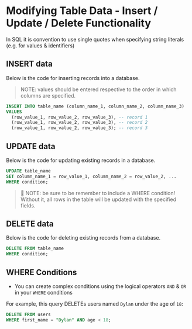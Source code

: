 # Modifying Table Data - Insert / Update / Delete Functionality

In SQL it is convention to use single quotes when specifying string literals (e.g. for values & identifiers)

## INSERT data

Below is the code for inserting records into a database.

> NOTE: values should be entered respective to the order in which columns are specified.

```sql
INSERT INTO table_name (column_name_1, column_name_2, column_name_3)
VALUES
  (row_value_1, row_value_2, row_value_3), -- record 1
  (row_value_1, row_value_2, row_value_3), -- record 2
  (row_value_1, row_value_2, row_value_3); -- record 3
```

## UPDATE data

Below is the code for updating existing records in a database.

```sql
UPDATE table_name
SET column_name_1 = row_value_1, column_name_2 = row_value_2, ...
WHERE condition;
```

> 🚨 NOTE: be sure to be remember to include a WHERE condition!
> Without it, all rows in the table will be updated with the specified fields.

## DELETE data

Below is the code for deleting existing records from a database.

```sql
DELETE FROM table_name
WHERE condition;
```

## WHERE Conditions

- You can create complex conditions using the logical operators `AND` & `OR` in your `WHERE` conditions

For example, this query DELETEs users named `Dylan` under the age of `18`:

```sql
DELETE FROM users
WHERE first_name = "Dylan" AND age < 18;
```
